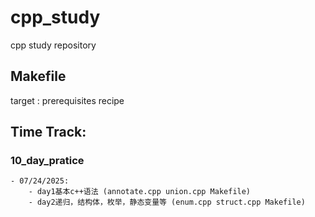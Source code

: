 # cpp_study
cpp study repository

## Makefile
target : prerequisites
    recipe

## Time Track:
### 10_day_pratice
    - 07/24/2025: 
        - day1基本c++语法 (annotate.cpp union.cpp Makefile)
        - day2递归，结构体，枚举，静态变量等 (enum.cpp struct.cpp Makefile)